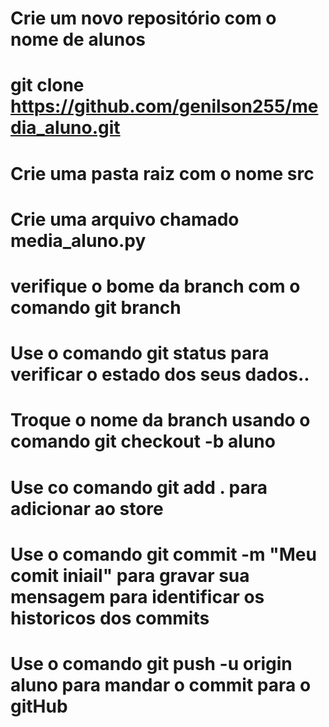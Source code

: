 # Crie um novo repositório com o nome de alunos
# git clone https://github.com/genilson255/media_aluno.git
# Crie uma pasta raiz com o nome src
# Crie uma arquivo chamado media_aluno.py
# verifique o bome da branch com o comando git branch
# Use o comando git status para verificar o estado dos seus dados..
# Troque o nome da branch usando o comando git checkout -b aluno
# Use co comando git add . para adicionar ao store
# Use o comando git commit -m "Meu comit iniail" para gravar sua mensagem para identificar os historicos dos commits
# Use o comando git push -u origin aluno para mandar o commit para o gitHub

